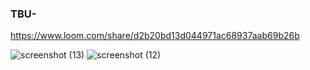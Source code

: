 ### TBU- 

https://www.loom.com/share/d2b20bd13d044971ac68937aab69b26b


![screenshot (13)](https://user-images.githubusercontent.com/30016242/160714747-a88d4cfe-de65-4214-978d-74c550751dbe.png)
![screenshot (12)](https://user-images.githubusercontent.com/30016242/160714751-74566a3c-fe3d-4119-be85-40349137ea43.png)
